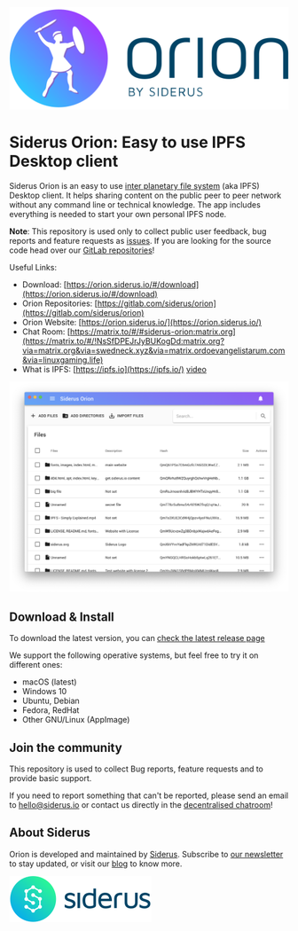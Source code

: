 [![Siderus Orion Logo](logo.png)](https://orion.siderus.io/)

# Siderus Orion: Easy to use IPFS Desktop client

Siderus Orion is an easy to use [inter planetary file system](http://ipfs.io)
(aka IPFS) Desktop client. It helps sharing content on the public peer to peer
network without any command line or technical knowledge.
The app includes everything is needed to start your own personal IPFS node.

**Note**: This repository is used only to collect public user feedback, bug
reports and feature requests as [issues](https://github.com/siderus/orion/issues).
If you are looking for the source  code head over our
[GitLab repositories](https://gitlab.com/siderus/orion)!

Useful Links:

- Download: [https://orion.siderus.io/#/download](https://orion.siderus.io/#/download)
- Orion Repositories: [https://gitlab.com/siderus/orion](https://gitlab.com/siderus/orion)
- Orion Website: [https://orion.siderus.io/](https://orion.siderus.io/)
- Chat Room: [https://matrix.to/#/#siderus-orion:matrix.org](https://matrix.to/#/!NsSfDPEJrJyBUKogDd:matrix.org?via=matrix.org&via=swedneck.xyz&via=matrix.ordoevangelistarum.com&via=linuxgaming.life)
- What is IPFS: [https://ipfs.io](https://ipfs.io/) [video](https://www.youtube.com/watch?v=5Uj6uR3fp-U&utm_source=siderus)

[![Screenshots](./screenshot.png)](https://orion.siderus.io/)

## Download & Install

To download the latest version, you can [check the latest release page](https://orion.siderus.io/#/download)

We support the following operative systems, but feel free to try it on different ones:

- macOS (latest)
- Windows 10
- Ubuntu, Debian
- Fedora, RedHat
- Other GNU/Linux (AppImage)

## Join the community

This repository is used to collect Bug reports, feature requests and to provide basic support.

If you need to report something that can't be reported, please send an email to [hello@siderus.io](mailto:hello@siderus.io) or
contact us directly in the [decentralised chatroom](https://matrix.to/#/!NsSfDPEJrJyBUKogDd:matrix.org?via=matrix.org&via=swedneck.xyz&via=matrix.ordoevangelistarum.com&via=linuxgaming.life)!

## About Siderus

Orion is developed and maintained by [Siderus](https://siderus.io).
Subscribe to [our newsletter](http://eepurl.com/dfB6q5) to stay updated, or visit our [blog](https://blog.siderus.io) to know more.

[![Siderus Logo](./siderus-logo.png)](https://siderus.io/)